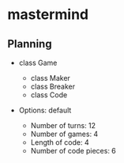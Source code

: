 # mastermind

## Planning

- class Game
  - class Maker
  - class Breaker
  - class Code

- Options: default
  - Number of turns: 12
  - Number of games: 4
  - Length of code: 4
  - Number of code pieces: 6 